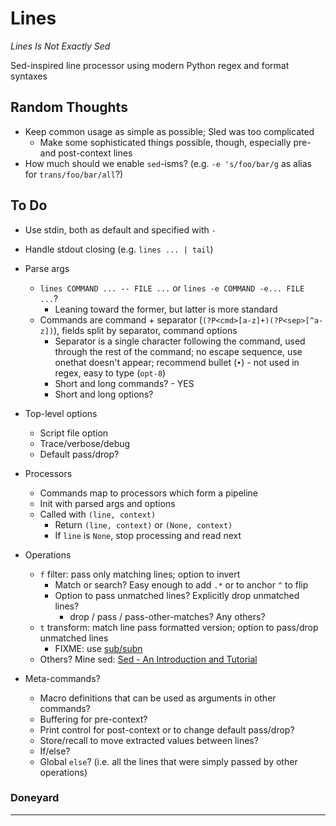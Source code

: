 Lines
=====
_Lines Is Not Exactly Sed_

Sed-inspired line processor using modern Python regex and format syntaxes

Random Thoughts
---------------
- Keep common usage as simple as possible; Sled was too complicated
    - Make some sophisticated things possible, though, especially pre- and post-context lines
- How much should we enable `sed`-isms?  (e.g. `-e 's/foo/bar/g` as alias for `trans/foo/bar/all`?)


To Do
-----

- Use stdin, both as default and specified with `-`
- Handle stdout closing (e.g. `lines ... | tail`)

- Parse args
    - `lines COMMAND ... -- FILE ...` or `lines -e COMMAND -e... FILE ...`?
        - Leaning toward the former, but latter is more standard
    - Commands are command + separator (`(?P<cmd>[a-z]+)(?P<sep>[^a-z])`), fields split by separator, command options
        - Separator is a single character following the command, used through the rest of the command; no escape sequence, use onethat doesn't appear; recommend bullet (`•`) - not used in regex, easy to type (`opt-8`)
        - Short and long commands? - YES
        - Short and long options?

- Top-level options
    - Script file option
    - Trace/verbose/debug
    - Default pass/drop?

- Processors
    - Commands map to processors which form a pipeline
    - Init with parsed args and options
    - Called with `(line, context)`
        - Return `(line, context)` or `(None, context)`
        - If `line` is `None`, stop processing and read next

- Operations
    - `f` filter: pass only matching lines; option to invert
        - Match or search?  Easy enough to add `.*` or to anchor `^` to flip
        - Option to pass unmatched lines?  Explicitly drop unmatched lines?
            - drop / pass / pass-other-matches?  Any others?
    - `t` transform: match line pass formatted version; option to pass/drop unmatched lines
        - FIXME: use [sub/subn](https://docs.python.org/3/library/re.html#re.sub)
    - Others?  Mine sed: [Sed - An Introduction and Tutorial](https://www.grymoire.com/Unix/Sed.html)

- Meta-commands?
    - Macro definitions that can be used as arguments in other commands?
    - Buffering for pre-context?
    - Print control for post-context or to change default pass/drop?
    - Store/recall to move extracted values between lines?
    - If/else?
    - Global `else`?  (i.e. all the lines that were simply passed by other operations)

### Doneyard


---